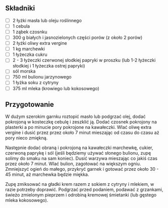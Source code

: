 ## Składniki

* [ ] 2 łyżki masła lub oleju roślinnego
* [ ] 1 cebula
* [ ] 1 ząbek czosnku
* [ ] 300 g białych i jasnozielonych części porów (z około 2 porów)
* [ ] 2 łyżki oliwy extra vergine
* [ ] 1 kg marchewki
* [ ] 1 łyżeczka cukru
* [ ] 2 - 3 łyżeczki czerwonej słodkiej papryki w proszku (lub 1-2 łyżeczki słodkiej i 1 łyżeczka ostrej papryki)
* [ ] sól morska
* [ ] 750 ml bulionu jarzynowego
* [ ] 1 łyżka soku z cytryny
* [ ] 375 ml mleka (krowiego lub kokosowego)

## Przygotowanie

W dużym szerokim garnku roztopić masło lub podgrzać olej, dodać pokrojoną w kosteczkę cebulę i zeszklić ją. Dodać czosnek pokrojony na plasterki a po minucie pory pokrojone na kawałeczki. Wlać oliwę extra vergine i dusić przez przez około 7 minut mieszając od czasu do czasu aż pory nieco zmiękną.

Następnie dodać obraną i pokrojoną na kawałeczki marchewkę, cukier, czerwoną paprykę i sól (jeśli będziemy używać słonego bulionu, zupę solimy do smaku na sam koniec). Dusić warzywa mieszając co jakiś czas przez około 7 minut. Wlać bulion, zagotować na większym ogniu. Zmniejszyć ogień do małego, przykryć garnek i gotować przez około 30 - 45 minut, aż marchewka będzie miękka.

Zupę zmiksować na gładki krem razem z sokiem z cytryny i mlekiem, w razie potrzeby doprawić. Podgrzać przed podaniem, podawać z grzankami, świeżo zmielonym pieprzem i odrobiną kremowej śmietanki (lub gęstego mleka kokosowego).